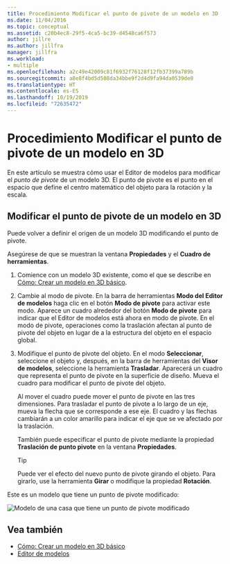 ```yaml
---
title: Procedimiento Modificar el punto de pivote de un modelo en 3D
ms.date: 11/04/2016
ms.topic: conceptual
ms.assetid: c20b4ec8-29f5-4ca5-bc39-d4548ca6f573
author: jillre
ms.author: jillfra
manager: jillfra
ms.workload:
- multiple
ms.openlocfilehash: a2c49e42009c81f6932f76128f12fb37399a789b
ms.sourcegitcommit: a8e8f4bd5d508da34bbe9f2d4d9fa94da0539de0
ms.translationtype: HT
ms.contentlocale: es-ES
ms.lasthandoff: 10/19/2019
ms.locfileid: "72635472"
---
```

# <a name="how-to-modify-the-pivot-point-of-a-3d-model"></a>Procedimiento Modificar el punto de pivote de un modelo en 3D

En este artículo se muestra cómo usar el Editor de modelos para modificar el *punto de pivote* de un modelo 3D. El punto de pivote es el punto en el espacio que define el centro matemático del objeto para la rotación y la escala.

## <a name="modify-the-pivot-point-of-a-3d-model"></a>Modificar el punto de pivote de un modelo en 3D

Puede volver a definir el origen de un modelo 3D modificando el punto de pivote.

Asegúrese de que se muestran la ventana **Propiedades** y el **Cuadro de herramientas**.

1. Comience con un modelo 3D existente, como el que se describe en [Cómo: Crear un modelo en 3D básico](../designers/how-to-create-a-basic-3-d-model.md).

2. Cambie al modo de pivote. En la barra de herramientas **Modo del Editor de modelos** haga clic en el botón **Modo de pivote** para activar este modo. Aparece un cuadro alrededor del botón **Modo de pivote** para indicar que el Editor de modelos está ahora en modo de pivote. En el modo de pivote, operaciones como la traslación afectan al punto de pivote del objeto en lugar de a la estructura del objeto en el espacio global.

3. Modifique el punto de pivote del objeto. En el modo **Seleccionar**, seleccione el objeto y, después, en la barra de herramientas del **Visor de modelos**, seleccione la herramienta **Trasladar**. Aparecerá un cuadro que representa el punto de pivote en la superficie de diseño. Mueva el cuadro para modificar el punto de pivote del objeto.

     Al mover el cuadro puede mover el punto de pivote en las tres dimensiones. Para trasladar el punto de pivote a lo largo de un eje, mueva la flecha que se corresponde a ese eje. El cuadro y las flechas cambiarán a un color amarillo para indicar el eje que se ve afectado por la traslación.

     También puede especificar el punto de pivote mediante la propiedad **Traslación de punto pivote** en la ventana **Propiedades**.

    > [!TIP]
    > Puede ver el efecto del nuevo punto de pivote girando el objeto. Para girarlo, use la herramienta **Girar** o modifique la propiedad **Rotación**.

Este es un modelo que tiene un punto de pivote modificado:

![Modelo de una casa que tiene un punto de pivote modificado](../designers/media/digit-modified-model.png)

## <a name="see-also"></a>Vea también

- [Cómo: Crear un modelo en 3D básico](../designers/how-to-create-a-basic-3-d-model.md)
- [Editor de modelos](../designers/model-editor.md)